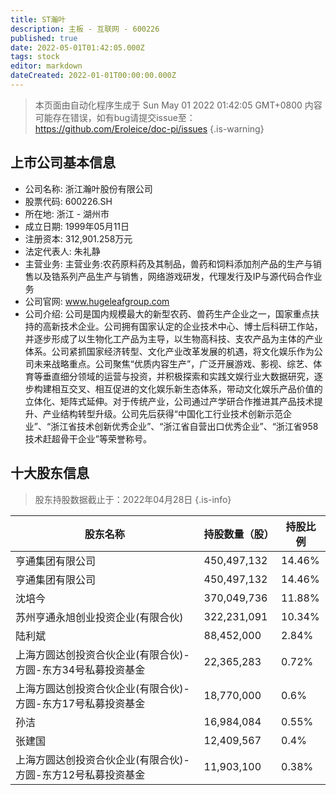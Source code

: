 ```yaml
---
title: ST瀚叶
description: 主板 - 互联网 - 600226
published: true
date: 2022-05-01T01:42:05.000Z
tags: stock
editor: markdown
dateCreated: 2022-01-01T00:00:00.000Z
---
```


> 本页面由自动化程序生成于 Sun May 01 2022 01:42:05 GMT+0800
> 内容可能存在错误，如有bug请提交issue至：https://github.com/Eroleice/doc-pi/issues
{.is-warning}

## 上市公司基本信息
- 公司名称: 浙江瀚叶股份有限公司
- 股票代码: 600226.SH
- 所在地: 浙江 - 湖州市
- 成立日期: 1999年05月11日
- 注册资本: 312,901.258万元
- 法定代表人: 朱礼静
- 主营业务: 主营业务:农药原料药及其制品，兽药和饲料添加剂产品的生产与销售以及锆系列产品生产与销售，网络游戏研发，代理发行及IP与源代码合作业务
- 公司官网: www.hugeleafgroup.com
- 公司介绍: 公司是国内规模最大的新型农药、兽药生产企业之一，国家重点扶持的高新技术企业。公司拥有国家认定的企业技术中心、博士后科研工作站，并逐步形成了以生物化工产品为主导，以生物高科技、支农产品为主体的产业体系。公司紧抓国家经济转型、文化产业改革发展的机遇，将文化娱乐作为公司未来战略重点。公司聚焦“优质内容生产”，广泛开展游戏、影视、综艺、体育等垂直细分领域的运营与投资，并积极探索和实践文娱行业大数据研究，逐步构建相互交叉、相互促进的文化娱乐新生态体系，带动文化娱乐产品价值的立体化、矩阵式延伸。对于传统产业，公司通过产学研合作推进其产品技术提升、产业结构转型升级。公司先后获得“中国化工行业技术创新示范企业”、“浙江省技术创新优秀企业”、“浙江省自营出口优秀企业”、“浙江省958技术赶超骨干企业”等荣誉称号。


## 十大股东信息
> 股东持股数据截止于：2022年04月28日
{.is-info}

| 股东名称 | 持股数量（股） | 持股比例 |
| --- | --- | --- |
| 亨通集团有限公司 | 450,497,132 | 14.46% |
| 亨通集团有限公司 | 450,497,132 | 14.46% |
| 沈培今 | 370,049,736 | 11.88% |
| 苏州亨通永旭创业投资企业(有限合伙) | 322,231,091 | 10.34% |
| 陆利斌 | 88,452,000 | 2.84% |
| 上海方圆达创投资合伙企业(有限合伙)-方圆-东方34号私募投资基金 | 22,365,283 | 0.72% |
| 上海方圆达创投资合伙企业(有限合伙)-方圆-东方17号私募投资基金 | 18,770,000 | 0.6% |
| 孙洁 | 16,984,084 | 0.55% |
| 张建国 | 12,409,567 | 0.4% |
| 上海方圆达创投资合伙企业(有限合伙)-方圆-东方12号私募投资基金 | 11,903,100 | 0.38% |




